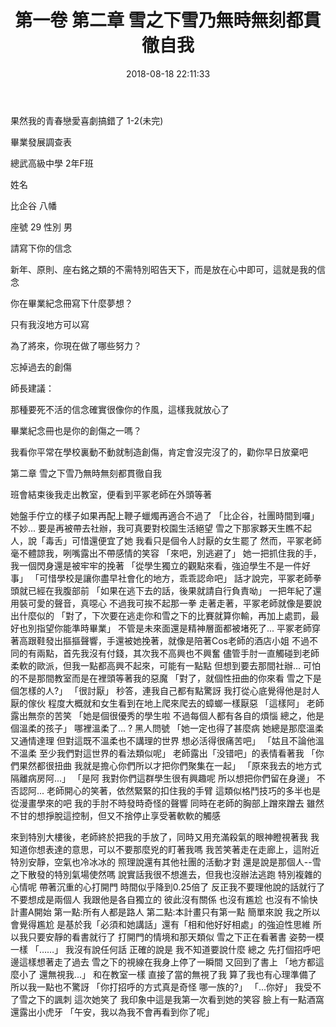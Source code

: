 ﻿---
title: 第一卷 第二章 雪之下雪乃無時無刻都貫徹自我
tags:
- 果然我的青春戀愛喜劇搞錯了
categories:
- Novel
date: 2018-08-18 22:11:33
---
果然我的青春戀愛喜劇搞錯了 1-2(未完)
<!--more-->
畢業發展調查表

總武高級中學  2年F班

姓名

比企谷 八幡

座號 29  性別 男

請寫下你的信念

新年、原則、座右銘之類的不需特別昭告天下，而是放在心中即可，這就是我的信念

你在畢業紀念冊寫下什麼夢想？

只有我沒地方可以寫

為了將來，你現在做了哪些努力？

忘掉過去的創傷

師長建議：

那種要死不活的信念確實很像你的作風，這樣我就放心了

畢業紀念冊也是你的創傷之一嗎？

我看你平常在學校裏動不動就制造創傷，肯定會沒完沒了的，勸你早日放棄吧

第二章  雪之下雪乃無時無刻都貫徹自我

班會結束後我走出教室，便看到平冢老師在外頭等著

她盤手佇立的樣子如果再配上鞭子蠟燭再適合不過了
「比企谷，社團時間到囉」
不妙...
要是再被帶去社辦，我可真要對校園生活絕望
雪之下那家夥天生瞧不起人，說「毒舌」可惜還便宜了她
我看只是個令人討厭的女生罷了
然而，平冢老師毫不體諒我，咧嘴露出不帶感情的笑容
「來吧，別逃避了」
她一把抓住我的手，我一個閃身還是被牢牢的挽著
「從學生獨立的觀點來看，強迫學生不是一件好事」
「可惜學校是讓你盡早社會化的地方，乖乖認命吧」
話才說完，平冢老師拳頭就已經在我腹部前
「如果在逃下去的話，後果就請自行負責呦」
一把年紀了還用裝可愛的聲音，真噁心
不過我可挨不起那一拳
走著走著，平冢老師就像是要說出什麼似的
「對了，下次要在逃走你和雪之下的比賽就算你輸，再加上處罰，最好也別指望你能準時畢業」
不管是未來面還是精神層面都被堵死了...
平冢老師穿著高跟鞋發出摳摳聲響，手還被她挽著，就像是陪著Cos老師的酒店小姐
不過不同的有兩點，首先我沒有付錢，其次我不高興也不興奮
儘管手肘一直觸碰到老師柔軟的歐派，但我一點都高興不起來，可能有一點點 但想到要去那間社辦...
可怕的不是那間教室而是在裡頭等著我的惡魔
「對了，就個性扭曲的你來看 雪之下是個怎樣的人?」
「很討厭」
秒答，連我自己都有點驚訝 我打從心底覺得他是討人厭的傢伙 程度大概就和女生看到在地上爬來爬去的蟑螂一樣厭惡
「這樣阿」
老師露出無奈的苦笑
「她是個很優秀的學生啦 不過每個人都有各自的煩惱 總之，他是個溫柔的孩子」
哪裡溫柔了... ? 黑人問號
「她一定也得了甚麼病 她總是那麼溫柔又通情達理 但對這既不溫柔也不講理的世界 想必活得很痛苦吧」
「姑且不論他溫不溫柔 至少我們對這世界的看法類似呢」
老師露出「没错吧」的表情看著我
「你們果然都很扭曲 我就是擔心你們所以才把你們聚集在一起」
「原來我去的地方式隔離病房阿...」
「是阿 我對你們這群學生很有興趣呢 所以想把你們留在身邊」
不否認阿...
老師開心的笑著，依然緊緊的扣住我的手臂 這類似格鬥技巧的多半也是從漫畫學來的吧
我的手肘不時發時奇怪的聲響 同時在老師的胸部上蹭來蹭去
雖然不甘的想掙脫這控制，但又不捨停止享受著軟軟的觸感


來到特別大樓後，老師終於把我的手放了，同時又用充滿殺氣的眼神瞪視著我
我知道你想表達的意思，可以不要那麼兇的盯著我嗎
我苦笑著走在走廊上，這附近特別安靜，空氣也冷冰冰的
照理說還有其他社團的活動才對 還是說是那個人--雪之下散發的特別氣場使然嗎
說實話我很不想進去，但我也沒辦法逃跑 特別複雜的心情呢
帶著沉重的心打開門 時間似乎降到0.25倍了
反正我不要理他說的話就行了 不要想成是兩個人 我跟他是各自獨立的 彼此沒有關係 也沒有尷尬 也沒有不愉快
計畫A開始 第一點:所有人都是路人 第二點:本計畫只有第一點
簡單來說 我之所以會覺得尷尬 是基於我「必須和她講話」還有「相和他好好相處」的強迫性思維
所以我只要安靜的看書就行了
打開門的情境和那天類似 雪之下正在看著書	姿勢一模一樣
「……」
我沒有說任何話 正確的說是 我不知道要說什麼
總之 先打個招呼吧 邊這樣想著走了過去
雪之下的視線在我身上停了一瞬間 又回到了書上
「地方都這麼小了 還無視我...」
和在教室一樣 直接了當的無視了我 算了我也有心理準備了 所以我一點也不驚訝
「你打招呼的方式真是奇怪 哪一族的?」
「...你好」
我受不了雪之下的諷刺 這次她笑了
我印象中這是我第一次看到她的笑容 臉上有一點酒窩 還露出小虎牙
「午安，我以為我不會再看到你了呢」

	
